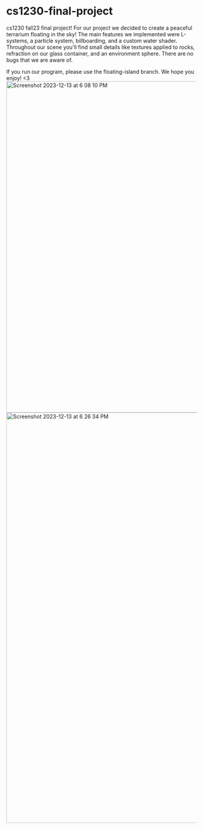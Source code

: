 # cs1230-final-project

cs1230 fall23 final project!
For our project we decided to create a peaceful terrarium floating in the sky! The main features we implemented were L-systems, a particle system, billboarding, and a custom water shader. Throughout our scene you'll find small details like textures applied to rocks, refraction on our glass container, and an environment sphere. There are no bugs that we are aware of. 

If you run our program, please use the floating-island branch. We hope you enjoy! <3
<img width="877" alt="Screenshot 2023-12-13 at 6 08 10 PM" src="https://github.com/smallwhale1/cs1230-final-project/assets/40836349/2f474afe-a1fd-4004-a92a-4ca603e2d82b">
<img width="1087" alt="Screenshot 2023-12-13 at 6 26 34 PM" src="https://github.com/smallwhale1/cs1230-final-project/assets/40836349/7cbe3a50-9b0c-442c-bacc-6df8b7a8c13c">
